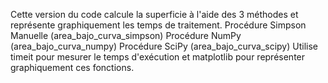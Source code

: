 Cette version du code calcule la superficie à l'aide des 3 méthodes et représente graphiquement les temps de traitement.
Procédure Simpson Manuelle (area_bajo_curva_simpson)
Procédure NumPy (area_bajo_curva_numpy)
Procédure SciPy (area_bajo_curva_scipy)
Utilise timeit pour mesurer le temps d'exécution et matplotlib pour représenter graphiquement ces fonctions.
